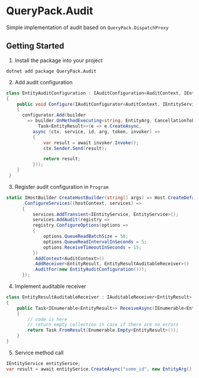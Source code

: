 # QueryPack.Audit
Simple implementation of audit based on `QueryPack.DispatchProxy`

## Getting Started
1. Install the package into your project
```
dotnet add package QueryPack.Audit
```
2. Add audit configuration
```c#
class EntityAuditConfiguration : IAuditConfiguration<AuditContext, IEntityService>
{
    public void Configure(IAuditConfigurator<AuditContext, IEntityService> configurator)
    {
      configurator.Add(builder
        => builder.OnMethodExecuting<string, EntityArg, CancellationToken, 
            Task<EntityResult>>(e => e.CreateAsync,
          async (ctx, service, id, arg, token, invoker) =>
          {
              var result = await invoker.Invoke();
              ctx.Sender.Send(result);

              return result;
          }));
    }
 }
```
3. Register audit configuration in `Program` 
```c#
static IHostBuilder CreateHostBuilder(string[] args) => Host.CreateDefaultBuilder(args)
      .ConfigureServices((hostContext, services) =>
      {
          services.AddTransient<IEntityService, EntityService>();
          services.AddAudit(registry =>
          registry.ConfigureOptions(options =>
          {
              options.QueueReadBatchSize = 50;
              options.QueueReadIntervalInSeconds = 5;
              options.ReceiveTimeoutInSeconds = 15;
          })
          .AddContext<AuditContext>()
          .AddReceiver<EntityResult, EntityResultAuditableReceiver>()
          .AuditFor(new EntityAuditConfiguration()));
      });
```
4. Implement auditable receiver
```c#
class EntityResultAuditableReceiver : IAuditableReceiver<EntityResult>
{
    public Task<IEnumerable<EntityResult>> ReceiveAsync(IEnumerable<EntityResult> auditables, CancellationToken cancellationToken)
    {
        // code is here
        // return empty collection in case if there are no errors
        return Task.FromResult(Enumerable.Empty<EntityResult>());
    }
}
```
5. Service method call
```c#
IEntityService entitySerice;
var result = await entitySerice.CreateAsync("some_id", new EntityArg(), CancellationToken.None);
```
